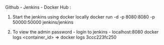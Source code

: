 Github - Jenkins - Docker Hub :


1. Start the jenkins using docker locally
docker run -d -p 8080:8080 -p 50000:50000 jenkins/jenkins

2. To view the admin password - login to jenkins - localhost:8080
docker logs <container_id> => docker logs 3ccc223fc250
